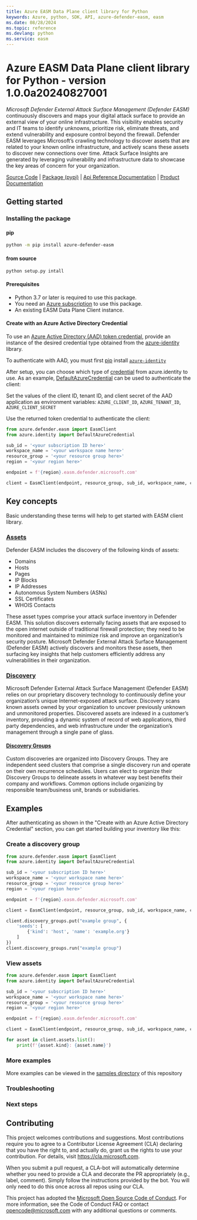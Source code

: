 ```yaml
---
title: Azure EASM Data Plane client library for Python
keywords: Azure, python, SDK, API, azure-defender-easm, easm
ms.date: 08/28/2024
ms.topic: reference
ms.devlang: python
ms.service: easm
---
```


# Azure EASM Data Plane client library for Python - version 1.0.0a20240827001 

*Microsoft Defender External Attack Surface Management (Defender EASM)* continuously discovers and maps your digital attack surface to provide an external view of your online infrastructure. This visibility enables security and IT teams to identify unknowns, prioritize risk, eliminate threats, and extend vulnerability and exposure control beyond the firewall. Defender EASM leverages Microsoft’s crawling technology to discover assets that are related to your known online infrastructure, and actively scans these assets to discover new connections over time. Attack Surface Insights are generated by leveraging vulnerability and infrastructure data to showcase the key areas of concern for your organization.

[Source Code][source_code] | [Package (pypi)][pypi] | [Api Reference Documentation][api_reference] | [Product Documentation][product_documentation]

## Getting started
### Installing the package

#### pip
```bash
python -m pip install azure-defender-easm
```

#### from source
```bash
python setup.py intall
```

#### Prerequisites

- Python 3.7 or later is required to use this package.
- You need an [Azure subscription][azure_sub] to use this package.
- An existing EASM Data Plane Client instance.

#### Create with an Azure Active Directory Credential
To use an [Azure Active Directory (AAD) token credential][authenticate_with_token],
provide an instance of the desired credential type obtained from the
[azure-identity][azure_identity_credentials] library.

To authenticate with AAD, you must first [pip][pip] install [`azure-identity`][azure_identity_pip]

After setup, you can choose which type of [credential][azure_identity_credentials] from azure.identity to use.
As an example, [DefaultAzureCredential][default_azure_credential] can be used to authenticate the client:

Set the values of the client ID, tenant ID, and client secret of the AAD application as environment variables:
`AZURE_CLIENT_ID`, `AZURE_TENANT_ID`, `AZURE_CLIENT_SECRET`

Use the returned token credential to authenticate the client:

```python
from azure.defender.easm import EasmClient
from azure.identity import DefaultAzureCredential

sub_id = '<your subscription ID here>'
workspace_name = '<your workspace name here>'
resource_group = '<your resource group here>'
region = '<your region here>'

endpoint = f'{region}.easm.defender.microsoft.com'

client = EasmClient(endpoint, resource_group, sub_id, workspace_name, credential=DefaultAzureCredential())
```

## Key concepts
Basic understanding these terms will help to get started with EASM client library.

### [Assets][assets_documentation]
Defender EASM includes the discovery of the following kinds of assets:
-   Domains
-   Hosts
-   Pages
-   IP Blocks
-   IP Addresses
-   Autonomous System Numbers (ASNs)
-   SSL Certificates
-   WHOIS Contacts

These asset types comprise your attack surface inventory in Defender EASM. This solution discovers externally facing assets that are exposed to the open internet outside of traditional firewall protection; they need to be monitored and maintained to minimize risk and improve an organization’s security posture. Microsoft Defender External Attack Surface Management (Defender EASM) actively discovers and monitors these assets, then surfacing key insights that help customers efficiently address any vulnerabilities in their organization.

### [Discovery][discovery_documentation]
Microsoft Defender External Attack Surface Management (Defender EASM) relies on our proprietary discovery technology to continuously define your organization’s unique Internet-exposed attack surface. Discovery scans known assets owned by your organization to uncover previously unknown and unmonitored properties. Discovered assets are indexed in a customer’s inventory, providing a dynamic system of record of web applications, third party dependencies, and web infrastructure under the organization’s management through a single pane of glass.

#### [Discovery Groups][discovery_groups_documentation]
Custom discoveries are organized into Discovery Groups. They are independent seed clusters that comprise a single discovery run and operate on their own recurrence schedules. Users can elect to organize their Discovery Groups to delineate assets in whatever way best benefits their company and workflows. Common options include organizing by responsible team/business unit, brands or subsidiaries.

## Examples
After authenticating as shown in the "Create with an Azure Active Directory Credential" section, you can get started building your inventory like this:

### Create a discovery group
```python
from azure.defender.easm import EasmClient
from azure.identity import DefaultAzureCredential

sub_id = '<your subscription ID here>'
workspace_name = '<your workspace name here>'
resource_group = '<your resource group here>'
region = '<your region here>'

endpoint = f'{region}.easm.defender.microsoft.com'

client = EasmClient(endpoint, resource_group, sub_id, workspace_name, credential=DefaultAzureCredential())

client.discovery_groups.put("example group", {
	'seeds': [
	    {'kind': 'host', 'name': 'example.org'}
	]
})
client.discovery_groups.run("example group")
```

### View assets
```python
from azure.defender.easm import EasmClient
from azure.identity import DefaultAzureCredential

sub_id = '<your subscription ID here>'
workspace_name = '<your workspace name here>'
resource_group = '<your resource group here>'
region = '<your region here>'

endpoint = f'{region}.easm.defender.microsoft.com'

client = EasmClient(endpoint, resource_group, sub_id, workspace_name, credential=DefaultAzureCredential())

for asset in client.assets.list():
	print(f'{asset.kind}: {asset.name}')
```
### More examples
More examples can be viewed in the [samples directory][samples] of this repository

### Troubleshooting

### Next steps

## Contributing
This project welcomes contributions and suggestions. Most contributions require
you to agree to a Contributor License Agreement (CLA) declaring that you have
the right to, and actually do, grant us the rights to use your contribution.
For details, visit https://cla.microsoft.com.

When you submit a pull request, a CLA-bot will automatically determine whether
you need to provide a CLA and decorate the PR appropriately (e.g., label,
comment). Simply follow the instructions provided by the bot. You will only
need to do this once across all repos using our CLA.

This project has adopted the
[Microsoft Open Source Code of Conduct][code_of_conduct]. For more information,
see the Code of Conduct FAQ or contact opencode@microsoft.com with any
additional questions or comments.

<!-- LINKS -->
[code_of_conduct]: https://opensource.microsoft.com/codeofconduct/
[authenticate_with_token]: /azure/cognitive-services/authentication?tabs=powershell#authenticate-with-an-authentication-token
[azure_identity_credentials]: https://github.com/Azure/azure-sdk-for-python/tree/main/sdk/identity/azure-identity#credentials
[azure_identity_pip]: https://pypi.org/project/azure-identity/
[default_azure_credential]: https://github.com/Azure/azure-sdk-for-python/tree/main/sdk/identity/azure-identity#defaultazurecredential
[pip]: https://pypi.org/project/pip/
[azure_sub]: https://azure.microsoft.com/free/
[samples]: https://github.com/nathanfalke/azure-sdk-for-python/tree/main/sdk/easm/azure-defender-easm/samples
[assets_documentation]: https://learn.microsoft.com/azure/external-attack-surface-management/understanding-inventory-assets
[discovery_documentation]: https://learn.microsoft.com/azure/external-attack-surface-management/what-is-discovery
[discovery_groups_documentation]: https://learn.microsoft.com/azure/external-attack-surface-management/using-and-managing-discovery#discovery-groups
[source_code]: https://github.com/Azure/azure-sdk-for-python/tree/main/sdk/easm/azure-defender-easm/
[pypi]: https://pypi.org/project/azure-defender-easm/
[api_reference]: https://review.learn.microsoft.com/rest/api/defenderforeasm/?branch=easm
[product_documentation]:  https://learn.microsoft.com/azure/external-attack-surface-management/

